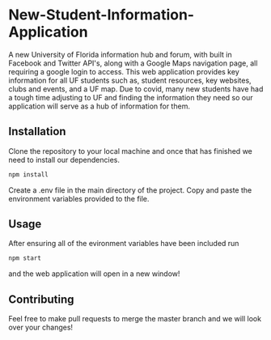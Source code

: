 # New-Student-Information-Application

A new University of Florida information hub and forum, with built in Facebook and Twitter API's, along with a Google Maps navigation page, all requiring a google login to access. This web application provides key information for all UF students such as, student resources, key websites, clubs and events, and a UF map. Due to covid, many new students have had a tough time adjusting to UF and finding the information they need so our application will serve as a hub of information for them.

## Installation

Clone the repository to your local machine and once that has finished we need to install our dependencies.

```bash
npm install
```

Create a .env file in the main directory of the project.
Copy and paste the environment variables provided to the file.

## Usage

After ensuring all of the evironment variables have been included run

```bash
npm start
```

and the web application will open in a new window!

## Contributing

Feel free to make pull requests to merge the master branch and we will look over your changes!
